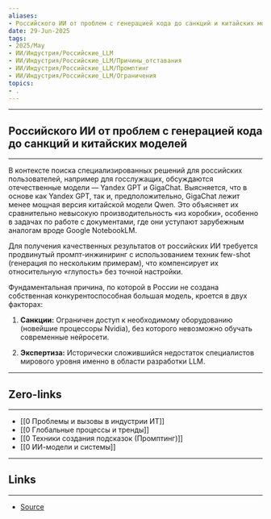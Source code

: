 ```yaml
---
aliases: 
- Российского ИИ от проблем с генерацией кода до санкций и китайских моделей 
date: 29-Jun-2025
tags:
- 2025/May
- ИИ/Индустрия/Российские_LLM
- ИИ/Индустрия/Российские_LLM/Причины_отставания
- ИИ/Индустрия/Российские_LLM/Промптинг
- ИИ/Индустрия/Российские_LLM/Ограничения
topics:
- .
---
```

-----
##  Российского ИИ от проблем с генерацией кода до санкций и китайских моделей 
-----
В контексте поиска специализированных решений для российских пользователей, например для госслужащих, обсуждаются отечественные модели — Yandex GPT и GigaChat. Выясняется, что в основе как Yandex GPT, так и, предположительно, GigaChat лежит менее мощная версия китайской модели Qwen. Это объясняет их сравнительно невысокую производительность «из коробки», особенно в задачах по работе с документами, где они уступают зарубежным аналогам вроде Google NotebookLM.

Для получения качественных результатов от российских ИИ требуется продвинутый промпт-инжиниринг с использованием техник few-shot (генерация по нескольким примерам), что компенсирует их относительную «глупость» без точной настройки.

Фундаментальная причина, по которой в России не создана собственная конкурентоспособная большая модель, кроется в двух факторах:

1. **Санкции:** Ограничен доступ к необходимому оборудованию (новейшие процессоры Nvidia), без которого невозможно обучать современные нейросети.
    
2. **Экспертиза:** Исторически сложившийся недостаток специалистов мирового уровня именно в области разработки LLM.


---
## Zero-links
---
- [[0 Проблемы и вызовы в индустрии ИТ]]
- [[0 Глобальные процессы и тренды]]
- [[0 Техники создания подсказок (Промптинг)]]
- [[0 ИИ-модели и системы]]

---
## Links
---
- [Source](https://t.me/turboproject/1645)